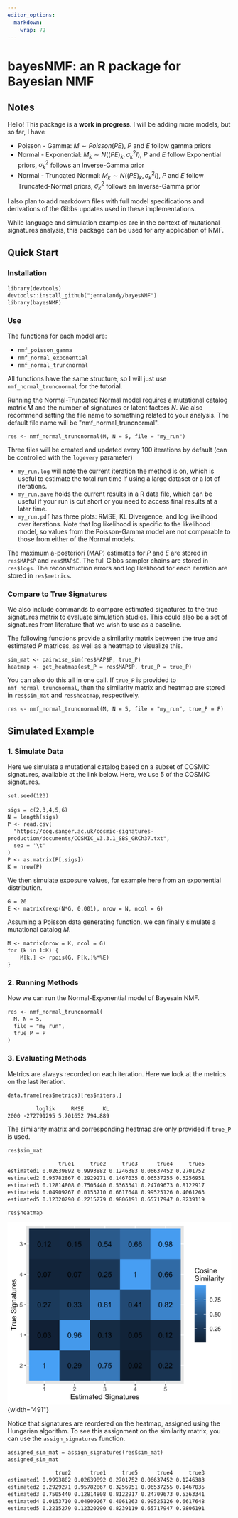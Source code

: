```yaml
---
editor_options: 
  markdown: 
    wrap: 72
---
```


# bayesNMF: an R package for Bayesian NMF

## Notes

Hello! This package is a **work in progress**. I will be adding more models, but so far, I have 

- Poisson - Gamma: $M \sim Poisson(PE)$, $P$ and $E$ follow gamma priors
- Normal - Exponential: $M_k \sim N((PE)_k, \sigma^2_k I)$, $P$ and $E$ follow Exponential priors, $\sigma^2_k$ follows an Inverse-Gamma prior 
- Normal - Truncated Normal: $M_k \sim N((PE)_k, \sigma^2_k I)$, $P$ and $E$ follow Truncated-Normal priors, $\sigma^2_k$ follows an Inverse-Gamma prior

I also plan to add markdown files with full model specifications and derivations of the Gibbs updates used in these implementations.

While language and simulation examples are in the context of mutational signatures analysis, this package can be used for any application of NMF.

## Quick Start

### Installation

```{r}
library(devtools)
devtools::install_github("jennalandy/bayesNMF")
library(bayesNMF)
```

### Use

The functions for each model are:

-   `nmf_poisson_gamma`
-   `nmf_normal_exponential`
-   `nmf_normal_truncnormal`

All functions have the same structure, so I will just use
`nmf_normal_truncnormal` for the tutorial.

Running the Normal-Truncated Normal model requires a mutational catalog matrix $M$ and the number of signatures or latent factors $N$. We also recommend setting the file name to something related to your analysis. The default file name will be "nmf_normal_truncnormal".

```{r}
res <- nmf_normal_truncnormal(M, N = 5, file = "my_run")
```

Three files will be created and updated every 100 iterations by default (can be controlled with the `logevery` parameter) 

- `my_run.log` will note the current iteration the method is on, which is useful to estimate the total run time if using a large dataset or a lot of iterations. 
- `my_run.save` holds the current results in a R data file, which can be useful if your run is cut short or you need to access final results at a later time. 
- `my_run.pdf` has three plots: RMSE, KL Divergence, and log likelihood over iterations. Note that log likelihood is specific to the likelihood model, so values from the Poisson-Gamma model are not comparable to those from either of the Normal models.

The maximum a-posteriori (MAP) estimates for $P$ and $E$ are stored in `res$MAP$P` and `res$MAP$E`. The full Gibbs sampler chains are stored in `res$logs`. The reconstruction errors and log likelihood for each iteration are stored in `res$metrics`.

### Compare to True Signatures

We also include commands to compare estimated signatures to the true
signatures matrix to evaluate simulation studies. This could also be a set of signatures from literature that we wish to use as a baseline.

The following functions provide a similarity matrix between the true and estimated $P$ matrices, as well as a heatmap to visualize this.

```{r}
sim_mat <- pairwise_sim(res$MAP$P, true_P)
heatmap <- get_heatmap(est_P = res$MAP$P, true_P = true_P)
```

You can also do this all in one call. If `true_P` is provided to `nmf_normal_truncnormal`, then the similarity matrix and heatmap are stored in `res$sim_mat` and `res$heatmap`, respectively.

```{r}
res <- nmf_normal_truncnormal(M, N = 5, file = "my_run", true_P = P)
```

## Simulated Example

### 1. Simulate Data

Here we simulate a mutational catalog based on a subset of COSMIC signatures, available at the link below. Here, we use 5 of the COSMIC signatures.

```{r}
set.seed(123)

sigs = c(2,3,4,5,6)
N = length(sigs)
P <- read.csv(
  "https://cog.sanger.ac.uk/cosmic-signatures-production/documents/COSMIC_v3.3.1_SBS_GRCh37.txt",
  sep = '\t'
)
P <- as.matrix(P[,sigs])
K = nrow(P)
```

We then simulate exposure values, for example here from an exponential distribution.

```{r}
G = 20
E <- matrix(rexp(N*G, 0.001), nrow = N, ncol = G)
```

Assuming a Poisson data generating function, we can finally simulate a mutational catalog $M$.

```{r}
M <- matrix(nrow = K, ncol = G)
for (k in 1:K) {
    M[k,] <- rpois(G, P[k,]%*%E)
}
```

### 2. Running Methods

Now we can run the Normal-Exponential model of Bayesain NMF.

```{r}
res <- nmf_normal_truncnormal(
  M, N = 5,
  file = "my_run",
  true_P = P
)
```

### 3. Evaluating Methods

Metrics are always recorded on each iteration. Here we look at the metrics on the last iteration.

```{r}
data.frame(res$metrics)[res$niters,]
```

```        
         loglik     RMSE      KL
2000 -272791295 5.701652 794.889
```

The similarity matrix and corresponding heatmap are only provided if
`true_P` is used.

```{r}
res$sim_mat
```

```         
                true1     true2     true3      true4     true5
estimated1 0.02639892 0.9993882 0.1246383 0.06637452 0.2701752
estimated2 0.95782867 0.2929271 0.1467035 0.06537255 0.3256951
estimated3 0.12814808 0.7505440 0.5363341 0.24709673 0.8122917
estimated4 0.04909267 0.0153710 0.6617648 0.99525126 0.4061263
estimated5 0.12320290 0.2215279 0.9806191 0.65717947 0.8239119
```

```{r}
res$heatmap
```

![](images/example_heatmap.png){width="491"}

Notice that signatures are reordered on the heatmap, assigned using the
Hungarian algorithm. To see this assignment on the similarity matrix,
you can use the `assign_signatures` function.

```{r}
assigned_sim_mat = assign_signatures(res$sim_mat)
assigned_sim_mat
```

```
               true2      true1     true5      true4     true3
estimated1 0.9993882 0.02639892 0.2701752 0.06637452 0.1246383
estimated2 0.2929271 0.95782867 0.3256951 0.06537255 0.1467035
estimated3 0.7505440 0.12814808 0.8122917 0.24709673 0.5363341
estimated4 0.0153710 0.04909267 0.4061263 0.99525126 0.6617648
estimated5 0.2215279 0.12320290 0.8239119 0.65717947 0.9806191
```
